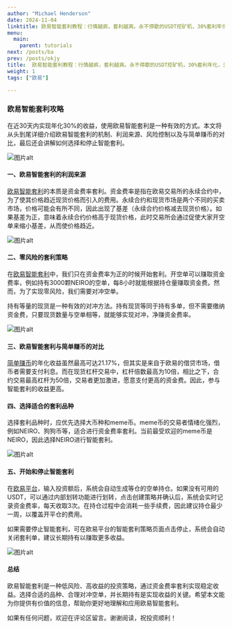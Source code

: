 ```yaml
---
author: "Michael Henderson"
date: 2024-11-04
linktitle: 欧易智能套利教程：行情越疯，套利越爽。永不停歇的USDT挖矿机，30%套利年化，无风险赚钱。欧易零风险赚钱。
menu:
  main:
    parent: tutorials
next: /posts/ba
prev: /posts/okjy
title:  欧易智能套利教程：行情越疯，套利越爽。永不停歇的USDT挖矿机，30%套利年化，无风险赚钱。欧易零风险赚钱。
weight: 1
tags: ["欧易"]

---
```

### 欧易智能套利攻略

在近30天内实现年化30%的收益，使用欧易智能套利是一种有效的方式。本文将从头到尾详细介绍欧易智能套利的机制、利润来源、风险控制以及与简单赚币的对比，最后还会讲解如何选择和停止智能套利。

![图片alt](https://ice.frostsky.com/2024/11/04/1db4850fe05244bec54321c18ce486ee.png "图片title")

#### 一、欧易智能套利的利润来源

[欧易智能套利](https://okx.com/join/1912474)的本质是资金费率套利。资金费率是指在欧易交易所的永续合约中，为了使其价格趋近现货价格而引入的费用。永续合约和现货市场是两个不同的买卖市场，价格可能会有所不同，因此出现了基差（永续合约价格减去现货价格）。如果基差为正，意味着永续合约价格高于现货价格，此时交易所会通过促使大家开空单来缩小基差，从而使价格趋近。

![图片alt](https://ice.frostsky.com/2024/11/04/b8742a5f7062b6da13fc5e3a7bcc9aca.png "图片title")

#### 二、零风险的套利策略

在[欧易智能套利](https://okx.com/join/1912474)中，我们只在资金费率为正的时候开始套利。开空单可以赚取资金费率，例如持有3000颗NEIRO的空单，每8小时就能根据持仓量赚取资金费。然而，为了实现零风险，我们需要对冲空单。

持有等量的现货是一种有效的对冲方法。持有现货等同于持有多单，但不需要缴纳资金费，只要现货数量与空单相等，就能够实现对冲，净赚资金费率。

![图片alt](https://ice.frostsky.com/2024/11/04/3719755cb568746b4648ae3caff8108f.png "图片title")

#### 三、欧易智能套利与简单赚币的对比

[简单赚币](https://www.ouxyi.link/ul/6CngT5?channelId=1912474)的年化收益虽然最高可达21.17%，但其实是来自于欧易的借贷市场，借币者需要支付利息。而在现货杠杆交易中，杠杆倍数最高为10倍，相比之下，合约交易最高杠杆为50倍，交易者更加激进，愿意支付更高的资金费。因此，参与智能套利的收益更高。

#### 四、选择适合的套利品种

选择套利品种时，应优先选择大币种和meme币。meme币的交易者情绪化强烈，例如NEIRO、狗狗币等，适合进行资金费率套利。当前最受欢迎的meme币是NEIRO，因此选择NEIRO进行智能套利。

![图片alt](https://ice.frostsky.com/2024/11/04/cee36d41a44e5d39067f42f56ba852d7.png "图片title")


#### 五、开始和停止智能套利

在[欧易平台](https://www.ouxyi.link/ul/6CngT5?channelId=1912474)，输入投资额后，系统会自动生成等仓的空单持仓。如果没有可用的USDT，可以通过内部划转功能进行划转，点击创建策略并确认后，系统会实时记录资金费率，每天收取3次。在持仓过程中会消耗一些手续费，因此建议持仓最少一周，以覆盖开平仓的费用。

如果需要停止智能套利，可在欧易平台的智能套利策略页面点击停止，系统会自动关闭套利单，建议长期持有以赚取更多收益。

![图片alt](https://ice.frostsky.com/2024/11/04/4a45f29e59e181cf0afeb76d2835912b.png "图片title")

#### 总结

欧易智能套利是一种低风险、高收益的投资策略，通过资金费率套利实现稳定收益。选择合适的品种、合理对冲空单，并长期持有是实现收益的关键。希望本文能为你提供有价值的信息，帮助你更好地理解和应用欧易智能套利。

如果有任何问题，欢迎在评论区留言。谢谢阅读，祝投资顺利！